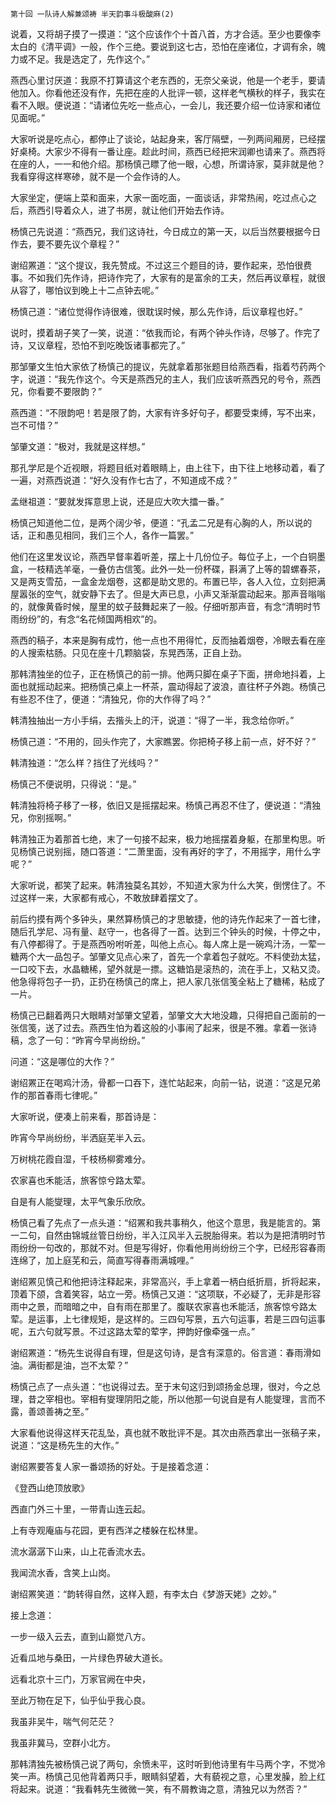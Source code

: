    第十回 一队诗人解兼颂祷 半天韵事斗极酸麻(2) 

   说着，又将胡子摸了一摸道：“这个应该作个十首八首，方才合适。至少也要像李太白的《清平调》一般，作个三绝。要说到这七古，恐怕在座诸位，才调有余，魄力或不足。我是选定了，先作这个。”

   燕西心里讨厌道：我原不打算请这个老东西的，无奈父亲说，他是一个老手，要请他加入。你看他还没有作，先把在座的人批评一顿，这样老气横秋的样子，我实在看不入眼。便说道：“请诸位先吃一些点心，一会儿，我还要介绍一位诗家和诸位见面呢。”

   大家听说是吃点心，都停止了谈论，站起身来，客厅隔壁，一列两间厢房，已经摆好桌椅。大家少不得有一番让座。趁此时间，燕西已经把宋润卿也请来了。燕西将在座的人，一一和他介绍。那杨慎己瞟了他一眼，心想，所谓诗家，莫非就是他？我看穿得这样寒碜，就不是一个会作诗的人。

   大家坐定，便端上菜和面来，大家一面吃面，一面谈话，非常热闹，吃过点心之后，燕西引导着众人，进了书房，就让他们开始去作诗。

   杨慎己先说道：“燕西兄，我们这诗社，今日成立的第一天，以后当然要根据今日作去，要不要先议个章程？”

   谢绍罴道：“这个提议，我先赞成。不过这三个题目的诗，要作起来，恐怕很费事。不如我们先作诗，把诗作完了，大家有的是富余的工夫，然后再议章程，就很从容了，哪怕议到晚上十二点钟去呢。”

   杨慎己道：“诸位觉得作诗很难，很耽误时候，那么先作诗，后议章程也好。”

   说时，摸着胡子笑了一笑，说道：“依我而论，有两个钟头作诗，尽够了。作完了诗，又议章程，恐怕不到吃晚饭诸事都完了。”

   那邹肇文生怕大家依了杨慎己的提议，先就拿着那张题目给燕西看，指着芍药两个字，说道：“我先作这个。今天是燕西兄的主人，我们应该听燕西兄的号令，燕西兄，你看要不要限韵？”

   燕西道：“不限韵吧！若是限了韵，大家有许多好句子，都要受束缚，写不出来，岂不可惜？”

   邹肇文道：“极对，我就是这样想。”

   那孔学尼是个近视眼，将题目纸对着眼睛上，由上往下，由下往上地移动着，看了一遍，对燕西说道：“好久没有作七古了，不知道成不成？”

   孟继祖道：“要就发挥意思上说，还是应大吹大擂一番。”

   杨慎己知道他二位，是两个阔少爷，便道：“孔孟二兄是有心胸的人，所以说的话，正和愚见相同，我们三个人，各作一篇罢。”

   他们在这里发议论，燕西早督率着听差，摆上十几份位子。每位子上，一个白铜墨盒，一枝精选羊毫，一叠仿古信笺。此外一处一份杯碟，斟满了上等的碧螺春茶，又是两支雪茄，一盒金龙烟卷，这都是助文思的。布置已毕，各人入位，立刻把满屋嚣张的空气，就安静下去了。但是大声已息，小声又渐渐震动起来。那声音嗡嗡的，就像黄昏时候，屋里的蚊子鼓舞起来了一般。仔细听那声音，有念“清明时节雨纷纷”的，有念“名花倾国两相欢”的。

   燕西的稿子，本来是胸有成竹，他一点也不用得忙，反而抽着烟卷，冷眼去看在座的人搜索枯肠。只见在座十几颗脑袋，东晃西荡，正自上劲。

   那韩清独坐的位子，正在杨慎己的前一排。他两只脚在桌子下面，拼命地抖着，上面也就摇动起来。把杨慎己桌上一杯茶，震动得起了波浪，直往杯子外跑。杨慎己有些忍不住了，便道：“清独兄，你的大作得了吗？”

   韩清独抽出一方小手绢，去揩头上的汗，说道：“得了一半，我念给你听。”

   杨慎己道：“不用的，回头作完了，大家瞧罢。你把椅子移上前一点，好不好？”

   韩清独道：“怎么样？挡住了光线吗？”

   杨慎己不便说明，只得说：“是。”

   韩清独将椅子移了一移，依旧又是摇摆起来。杨慎己再忍不住了，便说道：“清独兄，你别摇啊。”

   韩清独正为着那首七绝，末了一句接不起来，极力地摇摆着身躯，在那里构思。听见杨慎己说别摇，随口答道：“二萧里面，没有再好的字了，不用摇字，用什么字呢？”

   大家听说，都笑了起来。韩清独莫名其妙，不知道大家为什么大笑，倒愣住了。不过这样一来，大家都有戒心，不敢放肆着摆文了。

   前后约摸有两个多钟头，果然算杨慎己的才思敏捷，他的诗先作起来了一首七律，随后孔学尼、冯有量、赵守一，也各得了一首。达到三个钟头的时候，十停之中，有八停都得了。于是燕西吩咐听差，叫他上点心。每人席上是一碗鸡汁汤，一荤一糖两个大一品包子。邹肇文见点心来了，首先一个拿着包子就吃。不料使劲太猛，一口咬下去，水晶糖稀，望外就是一摽。这糖馅是滚热的，流在手上，又粘又烫。他急得将包子一扔，正扔在杨慎己的席上，把人家几张信笺全粘上了糖稀，粘成了一片。

   杨慎己已翻着两只大眼睛对邹肇文望着，邹肇文大大地没趣，只得把自己面前的一张信笺，送了过去。燕西生怕为着这般的小事闹了起来，很是不雅。拿着一张诗稿，念了一句：“昨宵今早尚纷纷。”

   问道：“这是哪位的大作？”

   谢绍罴正在喝鸡汁汤，骨都一口吞下，连忙站起来，向前一钻，说道：“这是兄弟作的那首春雨七律呢。”

   大家听说，便凑上前来看，那首诗是：

   昨宵今早尚纷纷，半洒庭芜半入云。

   万树桃花霞自湿，千枝杨柳雾难分。

   农家喜也禾能活，旅客惊兮路太荤。

   自是有人能燮理，太平气象乐欣欣。

   杨慎己看了先点了一点头道：“绍罴和我共事稍久，他这个意思，我是能言的。第一二句，自然由锦城丝管日纷纷，半入江风半入云脱胎得来。若以为是把清明时节雨纷纷一句改的，那就不对。但是写得好，你看他用尚纷纷三个字，已经形容春雨连绵了，加上庭芜和云，简直写得春雨满城哩。”

   谢绍罴见慎己和他把诗注释起来，非常高兴，手上拿着一柄白纸折扇，折将起来，顶着下颌，含着笑容，站立一旁。杨慎己又道：“这项联，不必疑了，无非是形容雨中之景，而暗暗之中，自有雨在那里了。腹联农家喜也禾能活，旅客惊兮路太荤。是运事，上七律规矩，是这样的。三四句写景，五六句运事，若是三四句运事呢，五六句就写景。不过这路太荤的荤字，押韵好像牵强一点。”

   谢绍罴道：“杨先生说得自有理，但是这句诗，是含有深意的。俗言道：春雨滑如油。满街都是油，岂不太荤？”

   杨慎己点了一点头道：“也说得过去。至于末句这归到颂扬金总理，很对，今之总理，昔之宰相也。宰相有燮理阴阳之能，所以他那一句说自是有人能燮理，言而不露，善颂善祷之至。”

   大家看他说得这样天花乱坠，真也就不敢批评不是。其次由燕西拿出一张稿子来，说道：“这是杨先生的大作。”

   谢绍罴要答复人家一番颂扬的好处。于是接着念道：

   《登西山绝顶放歌》

   西直门外三十里，一带青山连云起。

   上有寺观庵庙与花园，更有西洋之楼躲在松林里。

   流水潺潺下山来，山上花香流水去。

   我闻流水香，含笑上山岗。

   谢绍罴笑道：“韵转得自然，这样入题，有李太白《梦游天姥》之妙。”

   接上念道：

   一步一级入云去，直到山巅觉八方。

   近看瓜地与桑田，一片绿色界破大道长。

   远看北京十三门，万家官阙在中央，

   至此万物在足下，仙乎仙乎我心良。

   我虽非吴牛，喘气何茫茫？

   我虽非冀马，空群小北方。

   那韩清独先被杨慎己说了两句，余愤未平，这时听到他诗里有牛马两个字，不觉冷笑一声。杨慎己见他背着两只手，眼睛斜望着，大有藐视之意，心里发臊，脸上红将起来。说道：“我看韩先生微微一笑，有不屑教诲之意，清独兄以为然否？”

